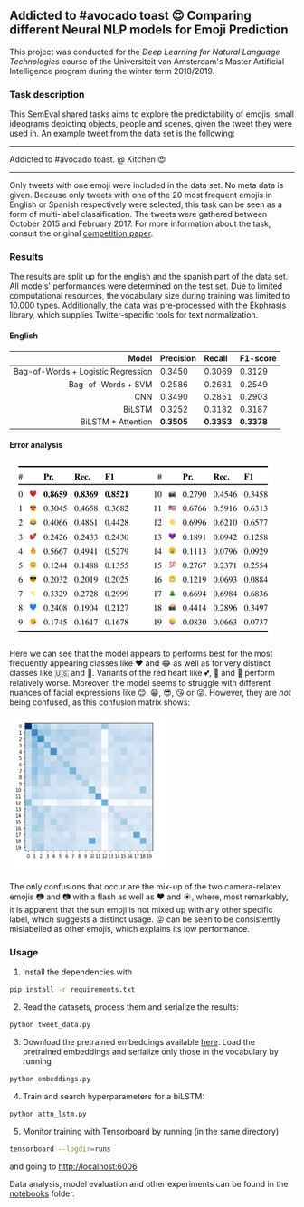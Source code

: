 ## Addicted to #avocado toast :heart_eyes: Comparing different Neural NLP models for Emoji Prediction

This project was conducted for the *Deep Learning for Natural Language Technologies* course of the Universiteit van Amsterdam's
Master Artificial Intelligence program during the winter term 2018/2019.

### Task description

This SemEval shared tasks aims to explore the predictability of emojis, small ideograms depicting objects, people and
scenes, given the tweet they were used in. An example tweet from the data set is the following:

---
Addicted to #avocado toast. @ Kitchen :heart_eyes:

---
Only tweets with one emoji were included in the data set. No meta data is given. Because only tweets with one of the 20
most frequent emojis in English or Spanish respectively were selected, this task can be seen as a form of multi-label
classification. The tweets were gathered between October 2015 and February 2017. For more information
about the task, consult the original [competition paper](http://www.aclweb.org/anthology/S18-1003).

### Results

The results are split up for the english and the spanish part of the data set. All models' performances were determined
on the test set. Due to limited computational resources, the vocabulary size during training
was limited to 10.000 types. Additionally, the data was pre-processed with the [Ekphrasis](https://github.com/cbaziotis/ekphrasis)
library, which supplies Twitter-specific tools for text normalization.

#### English

|  Model|Precision |Recall  |F1-score  |
|------:|:----------|:-------|:---------|
|Bag-of-Words + Logistic Regression | 0.3450 | 0.3069 | 0.3129 |
|Bag-of-Words + SVM  | 0.2586 | 0.2681 | 0.2549 |
| CNN | 0.3490| 0.2851 | 0.2903 |
| BiLSTM |  0.3252 | 0.3182 |  0.3187|
| BiLSTM + Attention | **0.3505**  | **0.3353** | **0.3378** |


#### Error analysis

![Scores by class](./img/results_per_class.png)

Here we can see that the model appears to performs best for the most frequently appearing classes like
 :heart: and :joy: as well as for very distinct classes like :us: and :christmas_tree:. 
 Variants of the red heart like :two_hearts:, :purple_heart: and :blue_heart: perform relatively worse. 
 Moreover, the model seems to struggle with different nuances of facial expressions like :blush:, :grin:, :sunglasses:, 
 :kissing_heart: or :stuck_out_tongue_winking_eye:. However, they are *not* being confused, as this confusion matrix shows:
 
![Confusion](./img/confusion_matrix.png)

The only confusions that occur are the mix-up of the two camera-relatex emojis :camera: and :camera: with a flash as well 
as :heart: and :sunny:, where, most remarkably, it is apparent that the sun emoji is not mixed up with any other specific 
label, which suggests a distinct usage. :stuck_out_tongue_winking_eye: can be seen to be consistently mislabelled as 
other emojis, which explains its low performance.



### Usage

1. Install the dependencies with

```sh
pip install -r requirements.txt
```

2. Read the datasets, process them and serialize the results:

```sh
python tweet_data.py
```

3. Download the pretrained embeddings available [here](https://github.com/cbaziotis/ntua-slp-semeval2018#2---download-our-pre-trained-word-embeddings). Load the pretrained embeddings and serialize only those in the vocabulary by running

```sh
python embeddings.py
```

4. Train and search hyperparameters for a biLSTM:

```sh
python attn_lstm.py
```

5. Monitor training with Tensorboard by running (in the same directory)

```sh
tensorboard --logdir=runs
```

and going to [http://localhost:6006](http://localhost:6006)

Data analysis, model evaluation and other experiments can be found in the [notebooks](notebooks) folder.
